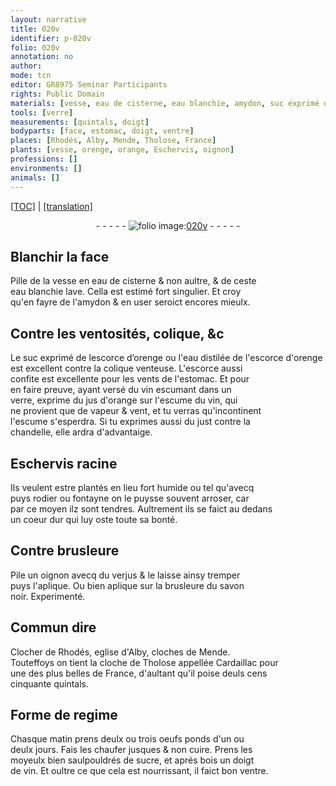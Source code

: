 ```yaml
---
layout: narrative
title: 020v
identifier: p-020v
folio: 020v
annotation: no
author:
mode: tcn
editor: GR8975 Seminar Participants
rights: Public Domain
materials: [vesse, eau de cisterne, eau blanchie, amydon, suc exprimé de lescorce d’orenge, eau distilée de l'escorce d'orenge, L'escorce, vin escumant, jus d'orange, vin, escume, just, Eschervis racine, oignon, verjus, savon noir, oeufs, sucre]
tools: [verre]
measurements: [quintals, doigt]
bodyparts: [face, estomac, doigt, ventre]
places: [Rhodés, Alby, Mende, Tholose, France]
plants: [vesse, orenge, orange, Eschervis, oignon]
professions: []
environments: []
animals: []
---
```


 <p><a href="{{ site.baseurl }}/normalized/">[TOC]</a> | <a href="{{ site.baseurl }}/texts/p-020v_tl/" target="_blank">[translation]</a></p><div class="folio" align="center">- - - - - <a href="http://gallica.bnf.fr/ark:/12148/btv1b10500001g/f46.image" target="_blank"><img src="https://cu-mkp.github.io/2017-workshop-edition/assets/photo-icon.png" alt="folio image: " style="display:inline-block; margin-bottom:-3px;"/>020v</a> - - - - - </div>  
  

## Blanchir la <span class="bp">face</span>

 
Pille de la <span class="m"><span class="pa">vesse</span></span> en <span class="m">eau de cisterne</span> & non aultre, & de ceste<br/> <span class="m">eau blanchie</span> lave. Cella est estimé fort singulier. Et croy<br/> qu'en fayre de l'<span class="m">amydon</span> & en user seroict encores mieulx. 
 
 
  

## Contre les ventosités, colique, &c

 
Le <span class="m">suc exprimé <span class="sup">de lescorce d’<span class="pa">orenge</span></span></span> ou l'<span class="m">eau <span class="del"><span class="ill"></span></span> distilée de l'escorce d'<span class="pa">orenge</span></span><br/> est excellent contre la colique venteuse. <span class="m">L'escorce</span> aussi<br/> confite est excellente pour les vents de l'<span class="bp">estomac</span>. Et pour<br/> en faire preuve, ayant versé du <span class="m">vin escumant</span> dans un<br/> <span class="tl">verre</span>, exprime du <span class="m">jus d'<span class="pa">orange</span></span> sur l'escume du <span class="m">vin</span>, qui<br/> ne provient que de vapeur & vent, et tu verras qu'incontinent<br/> l'<span class="m">escume</span> s'esperdra. Si tu exprimes aussi du <span class="m">just</span> contre la<br/> chandelle, elle ardra d'advantaige. 
 
 
  

## <span class="m"><span class="pa">Eschervis</span> racine</span>

 
Ils veulent estre plantés en lieu fort humide ou tel qu'avecq<br/> puys rodier ou fontayne on le puysse souvent arroser, car<br/> par ce moyen ilz sont tendres. Aultrement ils se faict au deda<span class="exp">n</span>s<br/> un coeur dur qui luy oste toute sa bonté. 
 
 
  

## Contre brusleure

 
Pile un <span class="m"><span class="pa">oignon</span></span> avecq du <span class="m">verjus</span> & le laisse ainsy tremper<br/> puys l'aplique. Ou bien aplique sur la brusleure du <span class="m">savo<span class="exp">n</span><br/> noir</span>. Experimenté. 
 
 
  

## Commu<span class="exp">n</span> dire

 
Clocher de <span class="pl">Rhodés</span>, eglise d'<span class="pl">Alby</span>, cloches de <span class="pl">Mende</span>.<br/> Touteffoys on tient la cloche de <span class="pl">Th<span class="exp">o</span>l<span class="exp">os</span>e</span> appellée Cardaillac pour<br/> une des plus belles de <span class="pl">France</span>, d'aultant qu'il poise deuls cens<br/> cinquante <span class="ms">quintals</span>. 
 
 
  

## Forme de regime

 
<span class="tmp">Chasque matin</span> prens deulx ou trois <span class="m">oeufs</span> ponds d'un ou<br/> deulx <span class="tmp">jour</span>s. Fais les chaufer <span class="del">jusques</span> & non cuire. Prens les<br/> moyeulx bien saulpouldrés de <span class="m">sucre</span>, et aprés bois un <span class="ms"><span class="bp">doigt</span></span><br/> de <span class="m">vin</span>. Et oultre ce que cela est nourrissant, il faict bon <span class="bp">ventre</span>. 
 
 